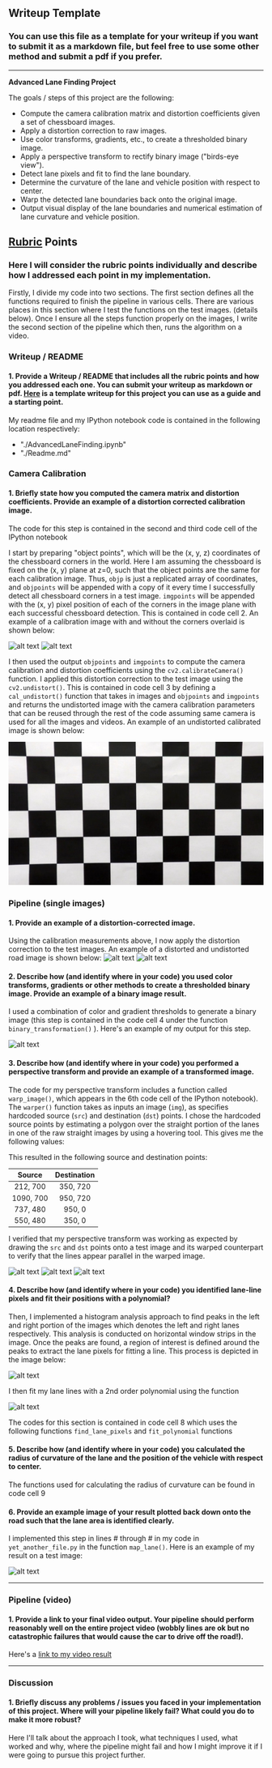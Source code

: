 ## Writeup Template

### You can use this file as a template for your writeup if you want to submit it as a markdown file, but feel free to use some other method and submit a pdf if you prefer.

---

**Advanced Lane Finding Project**

The goals / steps of this project are the following:

* Compute the camera calibration matrix and distortion coefficients given a set of chessboard images.
* Apply a distortion correction to raw images.
* Use color transforms, gradients, etc., to create a thresholded binary image.
* Apply a perspective transform to rectify binary image ("birds-eye view").
* Detect lane pixels and fit to find the lane boundary.
* Determine the curvature of the lane and vehicle position with respect to center.
* Warp the detected lane boundaries back onto the original image.
* Output visual display of the lane boundaries and numerical estimation of lane curvature and vehicle position.

[//]: # (Image References)
[image00]: ./camera_cal/calibration1.jpg "Corners marked calibration image"
[image01]: ./corners_marked_images/calibration1.jpg "Corners marked calibration image"
[image10]: ./undistorted_calibration_images/calibration1.jpg "Undistorted calibration image"
[image1]: ./test_images/straight_lines.jpg "Raw"
[image2]: ./calibrated_images/straight_lines.jpg "Undistorted"
[image3]: ./binary_images/straight_lines.jpg "Binary Example"
[image4]: ./warped_images/straight_lines.jpg "Warped binary Example"
[image5]: ./warped_raw_images/straight_lines.jpg "Warped raw example"
[image6]: ./lane_fitted_images/straight_lines.jpg "Output"
[image7]: ./overlaid_lane_fitted_images/straight_lines.jpg "Output"
[image8]: ./unwarped_lane_fitted_images/straight_lines.jpg "Video"
[video1]: ./challenge_video.mp4 "Video"
## [Rubric](https://review.udacity.com/#!/rubrics/571/view) Points

### Here I will consider the rubric points individually and describe how I addressed each point in my implementation.  

Firstly, I divide my code into two sections. The first section defines all the functions required to finish the pipeline in various cells. There are various places in this section where I test the functions on the test images. (details below). Once I ensure all the steps function properly on the images, I write the second section of the pipeline which then, runs the algorithm on a video. 

### Writeup / README

#### 1. Provide a Writeup / README that includes all the rubric points and how you addressed each one.  You can submit your writeup as markdown or pdf.  [Here](https://github.com/udacity/CarND-Advanced-Lane-Lines/blob/master/writeup_template.md) is a template writeup for this project you can use as a guide and a starting point.  

My readme file and my IPython notebook code is contained in the following location respectively:
 * "./AdvancedLaneFinding.ipynb"
 * "./Readme.md"

### Camera Calibration

#### 1. Briefly state how you computed the camera matrix and distortion coefficients. Provide an example of a distortion corrected calibration image.

The code for this step is contained in the second and third code cell of the IPython notebook 

I start by preparing "object points", which will be the (x, y, z) coordinates of the chessboard corners in the world. Here I am assuming the chessboard is fixed on the (x, y) plane at z=0, such that the object points are the same for each calibration image.  Thus, `objp` is just a replicated array of coordinates, and `objpoints` will be appended with a copy of it every time I successfully detect all chessboard corners in a test image.  `imgpoints` will be appended with the (x, y) pixel position of each of the corners in the image plane with each successful chessboard detection. This is contained in code cell 2. An example of a calibration image with and without the corners overlaid is shown below:

![alt text][image00]
![alt text][image01]

I then used the output `objpoints` and `imgpoints` to compute the camera calibration and distortion coefficients using the `cv2.calibrateCamera()` function.  I applied this distortion correction to the test image using the `cv2.undistort()`. This is contained in code cell 3 by defining a `cal_undistort()` function that takes in images and `objpoints` and `imgpoints` and returns the undistorted image with the camera calibration parameters that can be reused through the rest of the code assuming same camera is used for all the images and videos. An example of an undistorted calibrated image is shown below:

![alt text][image10]

### Pipeline (single images)

#### 1. Provide an example of a distortion-corrected image.

Using the calibration measurements above, I now apply the distortion correction to the test images. An example of a distorted and undistorted road image is shown below:
![alt text][image1]
![alt text][image2]

#### 2. Describe how (and identify where in your code) you used color transforms, gradients or other methods to create a thresholded binary image.  Provide an example of a binary image result.

I used a combination of color and gradient thresholds to generate a binary image (this step is contained in the code cell 4 under the function `binary_transformation()` ).  Here's an example of my output for this step.

![alt text][image3]

#### 3. Describe how (and identify where in your code) you performed a perspective transform and provide an example of a transformed image.

The code for my perspective transform includes a function called `warp_image()`, which appears in the 6th code cell of the IPython notebook).  The `warper()` function takes as inputs an image (`img`), as specifies hardcoded source (`src`) and destination (`dst`) points.  I chose the hardcoded source points by estimating a polygon over the straight portion of the lanes in one of the raw straight images by using a hovering tool. This gives me the following values:


This resulted in the following source and destination points:

| Source        | Destination   | 
|:-------------:|:-------------:| 
| 212, 700      | 350, 720        | 
| 1090, 700      | 950, 720      |
| 737, 480     | 950, 0      |
| 550, 480      | 350, 0        |

I verified that my perspective transform was working as expected by drawing the `src` and `dst` points onto a test image and its warped counterpart to verify that the lines appear parallel in the warped image.

![alt text][image1]
![alt text][image5]
![alt text][image4]

#### 4. Describe how (and identify where in your code) you identified lane-line pixels and fit their positions with a polynomial?

Then, I implemented a histogram analysis approach to find peaks in the left and right portion of the images which denotes the left and right lanes respectively. This analysis is conducted on horizontal window strips in the image. Once the peaks are found, a region of interest is defined around the peaks to extract the lane pixels for fitting a line. This process is depicted in the image below:

![alt text][image6]

I then fit my lane lines with a 2nd order polynomial using the function  

![alt text][image7]

The codes for this section is contained in code cell 8 which uses the following functions `find_lane_pixels` and `fit_polynomial` functions

#### 5. Describe how (and identify where in your code) you calculated the radius of curvature of the lane and the position of the vehicle with respect to center.

The functions used for calculating the radius of curvature can be found in code cell 9 

#### 6. Provide an example image of your result plotted back down onto the road such that the lane area is identified clearly.

I implemented this step in lines # through # in my code in `yet_another_file.py` in the function `map_lane()`.  Here is an example of my result on a test image:

![alt text][image6]

---

### Pipeline (video)

#### 1. Provide a link to your final video output.  Your pipeline should perform reasonably well on the entire project video (wobbly lines are ok but no catastrophic failures that would cause the car to drive off the road!).

Here's a [link to my video result](./project_video.mp4)

---

### Discussion

#### 1. Briefly discuss any problems / issues you faced in your implementation of this project.  Where will your pipeline likely fail?  What could you do to make it more robust?

Here I'll talk about the approach I took, what techniques I used, what worked and why, where the pipeline might fail and how I might improve it if I were going to pursue this project further.  
